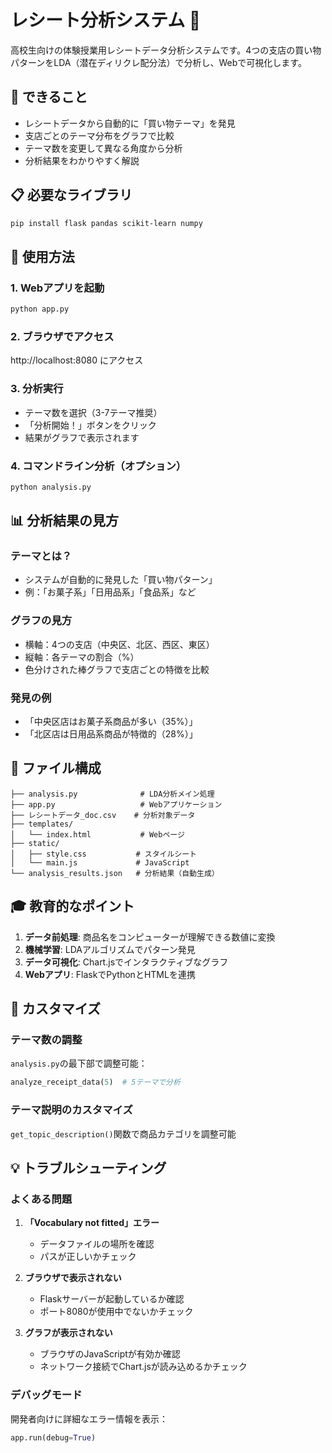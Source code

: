 # レシート分析システム 🛒

高校生向けの体験授業用レシートデータ分析システムです。4つの支店の買い物パターンをLDA（潜在ディリクレ配分法）で分析し、Webで可視化します。

## 🎯 できること

- レシートデータから自動的に「買い物テーマ」を発見
- 支店ごとのテーマ分布をグラフで比較
- テーマ数を変更して異なる角度から分析
- 分析結果をわかりやすく解説

## 📋 必要なライブラリ

```bash
pip install flask pandas scikit-learn numpy
```

## 🚀 使用方法

### 1. Webアプリを起動

```bash
python app.py
```

### 2. ブラウザでアクセス

http://localhost:8080 にアクセス

### 3. 分析実行

- テーマ数を選択（3-7テーマ推奨）
- 「分析開始！」ボタンをクリック
- 結果がグラフで表示されます

### 4. コマンドライン分析（オプション）

```bash
python analysis.py
```

## 📊 分析結果の見方

### テーマとは？
- システムが自動的に発見した「買い物パターン」
- 例：「お菓子系」「日用品系」「食品系」など

### グラフの見方
- 横軸：4つの支店（中央区、北区、西区、東区）
- 縦軸：各テーマの割合（%）
- 色分けされた棒グラフで支店ごとの特徴を比較

### 発見の例
- 「中央区店はお菓子系商品が多い（35%）」
- 「北区店は日用品系商品が特徴的（28%）」

## 📁 ファイル構成

```
├── analysis.py              # LDA分析メイン処理
├── app.py                   # Webアプリケーション
├── レシートデータ_doc.csv    # 分析対象データ
├── templates/
│   └── index.html           # Webページ
├── static/
│   ├── style.css           # スタイルシート
│   └── main.js             # JavaScript
└── analysis_results.json   # 分析結果（自動生成）
```

## 🎓 教育的なポイント

1. **データ前処理**: 商品名をコンピューターが理解できる数値に変換
2. **機械学習**: LDAアルゴリズムでパターン発見
3. **データ可視化**: Chart.jsでインタラクティブなグラフ
4. **Webアプリ**: FlaskでPythonとHTMLを連携

## 🔧 カスタマイズ

### テーマ数の調整
`analysis.py`の最下部で調整可能：
```python
analyze_receipt_data(5)  # 5テーマで分析
```

### テーマ説明のカスタマイズ
`get_topic_description()`関数で商品カテゴリを調整可能

## 💡 トラブルシューティング

### よくある問題

1. **「Vocabulary not fitted」エラー**
   - データファイルの場所を確認
   - パスが正しいかチェック

2. **ブラウザで表示されない**
   - Flaskサーバーが起動しているか確認
   - ポート8080が使用中でないかチェック

3. **グラフが表示されない**
   - ブラウザのJavaScriptが有効か確認
   - ネットワーク接続でChart.jsが読み込めるかチェック

### デバッグモード
開発者向けに詳細なエラー情報を表示：
```python
app.run(debug=True)
```